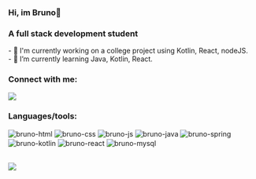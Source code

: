 ### Hi, im Bruno👋
<h3>A full stack development student</h3>
<p>
- 🔭 I'm currently working on a college project using Kotlin, React, nodeJS. <br>
- 🌱 I’m currently learning Java, Kotlin, React.
</p>
<h3>Connect with me:</h3>
<p>
<a href="https://linkedin.com/in/brbertholini" target="blank"><img align="center" src="https://img.shields.io/badge/LinkedIn-0077B5?style=for-the-badge&logo=linkedin&logoColor=white" /></a>
</p>

<h3>Languages/tools:</h3>
<div style="display: inline_block">
  <img align="center" alt="bruno-html" src="https://img.shields.io/badge/HTML5-E34F26?style=for-the-badge&logo=html5&logoColor=white">
  <img align="center" alt="bruno-css" src="https://img.shields.io/badge/CSS3-1572B6?style=for-the-badge&logo=css3&logoColor=white">
  <img align="center" alt="bruno-js" src="https://img.shields.io/badge/JavaScript-323330?style=for-the-badge&logo=javascript&logoColor=F7DF1E">
  <img align="center" alt="bruno-java" src="https://img.shields.io/badge/Java-ED8B00?style=for-the-badge&logo=openjdk&logoColor=white">
  <img align="center" alt="bruno-spring" src="https://img.shields.io/badge/Spring-6DB33F?style=for-the-badge&logo=spring&logoColor=white">
  <img align="center" alt="bruno-kotlin" src="https://img.shields.io/badge/Kotlin-0095D5?&style=for-the-badge&logo=kotlin&logoColor=white">
  <img align="center" alt="bruno-react" src="https://img.shields.io/badge/React-20232A?style=for-the-badge&logo=react&logoColor=61DAFB">
  <img align="center" alt="bruno-mysql" src="https://img.shields.io/badge/MySQL-00000F?style=for-the-badge&logo=mysql&logoColor=white">
</div><br>

<p><img align="left" src="https://github-readme-stats.vercel.app/api/top-langs?username=brbertholini&show_icons=true&locale=en&layout=compact" /></p>
